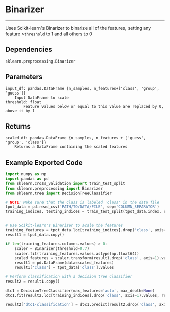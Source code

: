 # Binarizer
* * *

Uses Scikit-learn's Binarizer to binarize all of the features, setting any feature >`threshold` to 1 and all others to 0

## Dependencies 
    sklearn.preprocessing.Binarizer

Parameters
----------
    input_df: pandas.DataFrame {n_samples, n_features+['class', 'group', 'guess']}
        Input DataFrame to scale
    threshold: float
            Feature values below or equal to this value are replaced by 0, above it by 1

Returns
-------
    scaled_df: pandas.DataFrame {n_samples, n_features + ['guess', 'group', 'class']}
        Returns a DataFrame containing the scaled features

Example Exported Code
---------------------

```Python
import numpy as np
import pandas as pd
from sklearn.cross_validation import train_test_split
from sklearn.preprocessing import Binarizer
from sklearn.tree import DecisionTreeClassifier

# NOTE: Make sure that the class is labeled 'class' in the data file
tpot_data = pd.read_csv('PATH/TO/DATA/FILE', sep='COLUMN_SEPARATOR')
training_indices, testing_indices = train_test_split(tpot_data.index, stratify=tpot_data['class'].values, train_size=0.75, test_size=0.25)


# Use Scikit-learn's Binarizer to scale the features
training_features = tpot_data.loc[training_indices].drop('class', axis=1)
result1 = tpot_data.copy()

if len(training_features.columns.values) > 0:
    scaler = Binarizer(threshold=0.7)
    scaler.fit(training_features.values.astype(np.float64))
    scaled_features = scaler.transform(result1.drop('class', axis=1).values.astype(np.float64))
    result1 = pd.DataFrame(data=scaled_features)
    result1['class'] = tpot_data['class'].values

# Perform classification with a decision tree classifier
result2 = result1.copy()

dtc1 = DecisionTreeClassifier(max_features='auto', max_depth=None)
dtc1.fit(result2.loc[training_indices].drop('class', axis=1).values, result2.loc[training_indices, 'class'].values)

result2['dtc1-classification'] = dtc1.predict(result2.drop('class', axis=1).values)

```
